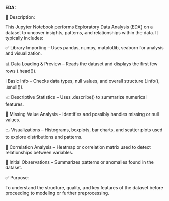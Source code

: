 **EDA:**

📘 Description:

This Jupyter Notebook performs Exploratory Data Analysis (EDA) on a dataset to uncover insights, patterns, and relationships within the data. It typically includes:

✅ Library Importing – Uses pandas, numpy, matplotlib, seaborn for analysis and visualization.

📊 Data Loading & Preview – Reads the dataset and displays the first few rows (.head()).

ℹ️ Basic Info – Checks data types, null values, and overall structure (.info(), .isnull()).

📈 Descriptive Statistics – Uses .describe() to summarize numerical features.

🧹 Missing Value Analysis – Identifies and possibly handles missing or null values.

📉 Visualizations – Histograms, boxplots, bar charts, and scatter plots used to explore distributions and patterns.

🔗 Correlation Analysis – Heatmap or correlation matrix used to detect relationships between variables.

📌 Initial Observations – Summarizes patterns or anomalies found in the dataset.




✅ Purpose:

To understand the structure, quality, and key features of the dataset before proceeding to modeling or further preprocessing.
